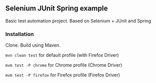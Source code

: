 ## Selenium JUnit Spring example
Basic test automation project. Based on Selenium + JUnit and Spring

### Installation
Clone. Build using Maven.

`mvn clean test` for default profile (with Firefox Driver)

`mvm test -P chrome` for Chrome profile (Chrome Driver)

`mvm test -P firefox` for Firefox profile (Firefox Driver)